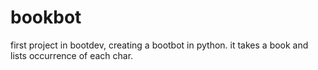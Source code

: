 # bookbot
first project in bootdev, creating a bootbot in python.  it takes a book and lists occurrence of each char.  
